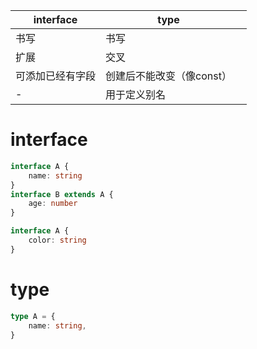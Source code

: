 |interface|type||
|-|-|-|
|书写|书写||
|扩展|交叉||
|可添加已经有字段|创建后不能改变（像const）||
|-|用于定义别名||

# interface
```ts
interface A {
    name: string
}
interface B extends A {
    age: number
}

interface A {
    color: string
}
```



# type
```ts
type A = {
    name: string,
}

```
